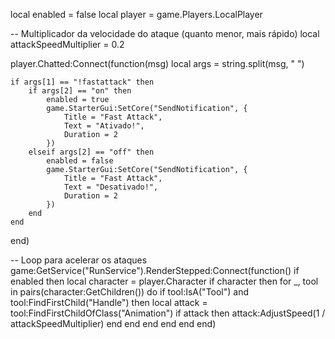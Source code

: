 local enabled = false
local player = game.Players.LocalPlayer

-- Multiplicador da velocidade do ataque (quanto menor, mais rápido)
local attackSpeedMultiplier = 0.2

player.Chatted:Connect(function(msg)
    local args = string.split(msg, " ")
    
    if args[1] == "!fastattack" then
        if args[2] == "on" then
            enabled = true
            game.StarterGui:SetCore("SendNotification", {
                Title = "Fast Attack",
                Text = "Ativado!",
                Duration = 2
            })
        elseif args[2] == "off" then
            enabled = false
            game.StarterGui:SetCore("SendNotification", {
                Title = "Fast Attack",
                Text = "Desativado!",
                Duration = 2
            })
        end
    end
end)

-- Loop para acelerar os ataques
game:GetService("RunService").RenderStepped:Connect(function()
    if enabled then
        local character = player.Character
        if character then
            for _, tool in pairs(character:GetChildren()) do
                if tool:IsA("Tool") and tool:FindFirstChild("Handle") then
                    local attack = tool:FindFirstChildOfClass("Animation")
                    if attack then
                        attack:AdjustSpeed(1 / attackSpeedMultiplier)
                    end
                end
            end
        end
    end
end)
